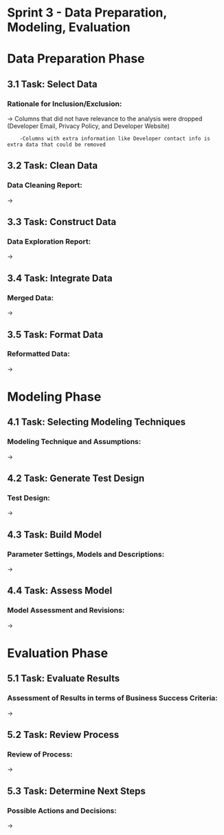 # Sprint 3 - Data Preparation, Modeling, Evaluation

# Data Preparation Phase 
## 3.1 Task: Select Data
### Rationale for Inclusion/Exclusion: 
→ Columns that did not have relevance to the analysis were dropped (Developer Email, Privacy Policy, and Developer Website)

        -Columns with extra information like Developer contact info is extra data that could be removed

## 3.2 Task: Clean Data 
### Data Cleaning Report: 
→ 

## 3.3 Task: Construct Data
### Data Exploration Report: 
→  

## 3.4 Task: Integrate Data
### Merged Data:
→

## 3.5 Task: Format Data
### Reformatted Data: 
→ 

# Modeling Phase 
## 4.1 Task: Selecting Modeling Techniques
### Modeling Technique and Assumptions: 
→ 

## 4.2 Task: Generate Test Design
### Test Design: 
→ 

## 4.3 Task: Build Model 
### Parameter Settings, Models and Descriptions: 
→ 

## 4.4 Task: Assess Model
### Model Assessment and Revisions: 
→ 

# Evaluation Phase 
## 5.1 Task: Evaluate Results 
### Assessment of Results in terms of Business Success Criteria: 
→ 

## 5.2 Task: Review Process
### Review of Process: 
→ 

## 5.3 Task: Determine Next Steps
### Possible Actions and Decisions: 
→ 
